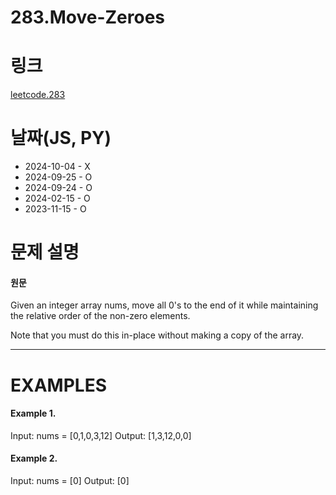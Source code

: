 # 283.Move-Zeroes

# 링크

[leetcode.283](https://leetcode.com/problems/move-zeroes/description/?envType=study-plan-v2&envId=leetcode-75)

# 날짜(JS, PY)

- 2024-10-04 - X
- 2024-09-25 - O
- 2024-09-24 - O
- 2024-02-15 - O
- 2023-11-15 - O

# 문제 설명

#### 원문

Given an integer array nums, move all 0's to the end of it while maintaining the relative order of the non-zero elements.

Note that you must do this in-place without making a copy of the array.

---

# EXAMPLES

#### Example 1.

Input: nums = [0,1,0,3,12]
Output: [1,3,12,0,0]

#### Example 2.

Input: nums = [0]
Output: [0]
